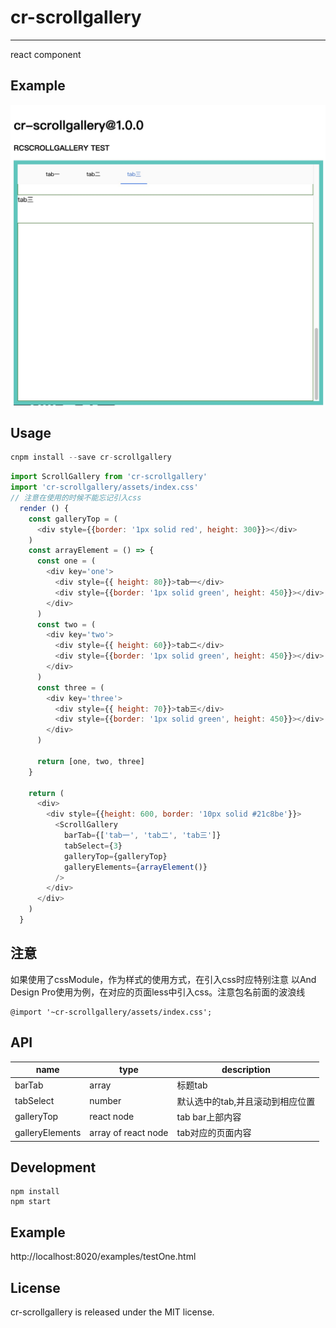 # cr-scrollgallery
---

react component

## Example
<img src="./github/example.jpg" alt="example" />

## Usage

```jsx
cnpm install --save cr-scrollgallery
```

```js
import ScrollGallery from 'cr-scrollgallery'
import 'cr-scrollgallery/assets/index.css'
// 注意在使用的时候不能忘记引入css
  render () {
    const galleryTop = (
      <div style={{border: '1px solid red', height: 300}}></div>
    )
    const arrayElement = () => {
      const one = (
        <div key='one'>
          <div style={{ height: 80}}>tab一</div>
          <div style={{border: '1px solid green', height: 450}}></div>
        </div>
      )
      const two = (
        <div key='two'>
          <div style={{ height: 60}}>tab二</div>
          <div style={{border: '1px solid green', height: 450}}></div>
        </div>
      )
      const three = (
        <div key='three'>
          <div style={{ height: 70}}>tab三</div>
          <div style={{border: '1px solid green', height: 450}}></div>
        </div>
      )

      return [one, two, three]
    }

    return (
      <div>
        <div style={{height: 600, border: '10px solid #21c8be'}}>
          <ScrollGallery
            barTab={['tab一', 'tab二', 'tab三']}
            tabSelect={3}
            galleryTop={galleryTop}
            galleryElements={arrayElement()}
          />
        </div>
      </div>
    )
  }

```

## 注意
如果使用了cssModule，作为样式的使用方式，在引入css时应特别注意
以And Design Pro使用为例，在对应的页面less中引入css。注意包名前面的波浪线
```less
@import '~cr-scrollgallery/assets/index.css';
```

## API
name | type | description
-----|------|------------
barTab|array|标题tab
tabSelect|number|默认选中的tab,并且滚动到相应位置
galleryTop|react node|tab bar上部内容
galleryElements|array of react node|tab对应的页面内容

## Development

```
npm install
npm start
```

## Example

http://localhost:8020/examples/testOne.html


## License

cr-scrollgallery is released under the MIT license.
